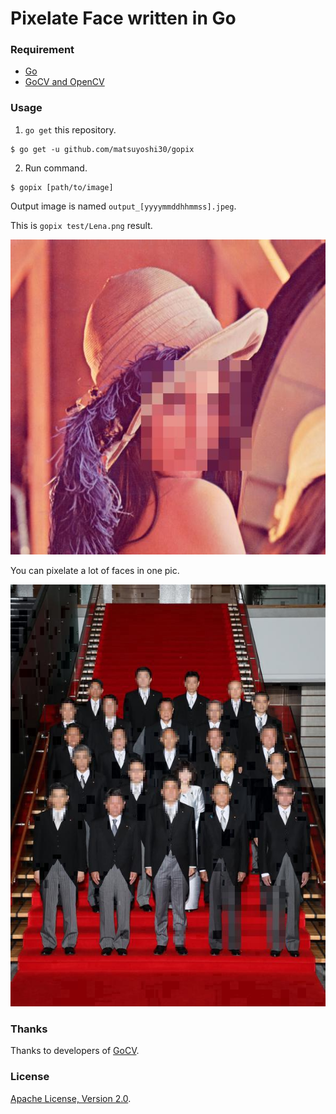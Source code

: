# Pixelate Face written in Go

### Requirement

- [Go](https://golang.org/dl/)
- [GoCV and OpenCV](https://gocv.io/getting-started/)

### Usage

1. `go get` this repository.

```
$ go get -u github.com/matsuyoshi30/gopix
```

2. Run command.

```
$ gopix [path/to/image]
```

Output image is named `output_[yyyymmddhhmmss].jpeg`.

This is `gopix test/Lena.png` result.

![](./test/Lena_output.jpeg)

You can pixelate a lot of faces in one pic.

![](./test/japankantei_output.jpeg)

### Thanks

Thanks to developers of [GoCV](https://gocv.io/).

### License

[Apache License, Version 2.0](http://www.apache.org/licenses/LICENSE-2.0.html).
